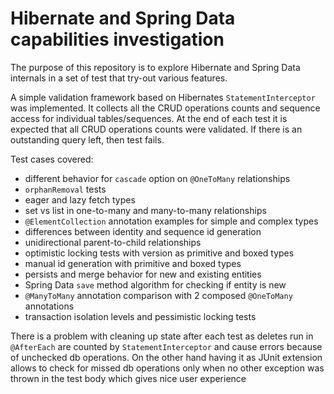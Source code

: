 # Hibernate and Spring Data capabilities investigation

The purpose of this repository is to explore Hibernate and Spring Data internals in a set of test that try-out various features.

A simple validation framework based on Hibernates `StatementInterceptor` was implemented.
It collects all the CRUD operations counts and sequence access for individual 
tables/sequences. At the end of each test it is expected that all CRUD operations 
counts were validated. If there is an outstanding query left, then test fails.

Test cases covered:
- different behavior for `cascade` option on `@OneToMany` relationships
- `orphanRemoval` tests
- eager and lazy fetch types
- set vs list in one-to-many and many-to-many relationships
- `@ElementCollection` annotation examples for simple and complex types
- differences between identity and sequence id generation
- unidirectional parent-to-child relationships
- optimistic locking tests with version as primitive and boxed types
- manual id generation with primitive and boxed types
- persists and merge behavior for new and existing entities
- Spring Data `save` method algorithm for checking if entity is new
- `@ManyToMany` annotation comparison with 2 composed `@OneToMany` annotations
- transaction isolation levels and pessimistic locking tests

There is a problem with cleaning up state after each test as deletes run in `@AfterEach` 
are counted by `StatementInterceptor` and cause errors because of unchecked db operations.
On the other hand having it as JUnit extension allows to check for missed db operations only
when no other exception was thrown in the test body which gives nice user experience
